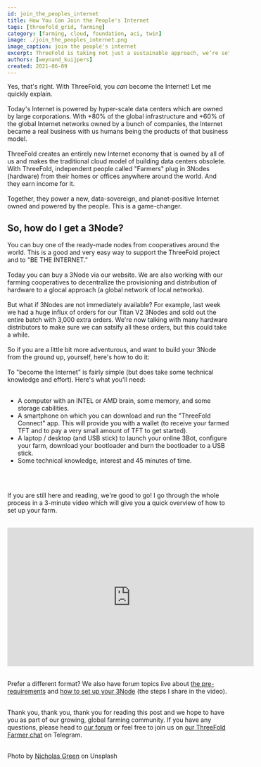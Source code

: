 ```yaml
---
id: join_the_peoples_internet
title: How You Can Join the People's Internet
tags: [threefold_grid, farming]
category: [farming, cloud, foundation, aci, twin]
image: ./join_the_peoples_internet.png
image_caption: join the people's internet
excerpt: ThreeFold is taking not just a sustainable approach, we’re setting the plan for a planet positive Internet.
authors: [weynand_kuijpers]
created: 2021-06-09
---
```


Yes, that's right. With ThreeFold, you *can* become the Internet! Let me quickly explain. 
<br/>
<br/>
Today's Internet is powered by hyper-scale data centers which are owned by large corporations. With +80% of the global infrastructure and +60% of the global Internet networks owned by a bunch of companies, the Internet became a real business with us humans being the products of that business model.
<br/>
<br/>
ThreeFold creates an entirely new Internet economy that is owned by all of us and makes the traditional cloud model of building data centers obsolete. With ThreeFold, independent people called "Farmers" plug in 3Nodes (hardware) from their homes or offices anywhere around the world. And they earn income for it. 
<br/>
<br/>
Together, they power a new, data-sovereign, and planet-positive Internet owned and powered by the people. This is a game-changer.

## So, how do I get a 3Node?

You can buy one of the ready-made nodes from cooperatives around the world. This is a good and very easy way to support the ThreeFold project and to "BE THE INTERNET."
<br/>
<br/>
Today you can buy a 3Node via our website. We are also working with our farming cooperatives to decentralize the provisioning and distribution of hardware to a glocal approach (a global network of local networks). 
<br/>
<br/>
But what if 3Nodes are not immediately available? For example, last week we had a huge influx of orders for our Titan V2 3Nodes and sold out the entire batch with 3,000 extra orders. We're now talking with many hardware distributors to make sure we can satsify all these orders, but this could take a while.
<br/>
<br/>
So if you are a little bit more adventurous, and want to build your 3Node from the ground up, yourself, here's how to do it:
<br/>
<br/>
To "become the Internet" is fairly simple (but does take some technical knowledge and effort). Here's what you'll need:
<br/>
<br/>

- A computer with an INTEL or AMD brain, some memory, and some storage cabilities.
- A smartphone on which you can download and run the "ThreeFold Connect" app. This will provide you with a wallet (to receive your farmed TFT and to pay a very small amount of TFT to get started).
- A laptop / desktop (and USB stick) to launch your online 3Bot, configure your farm, download your bootloader and burn the bootloader to a USB stick.
- Some technical knowledge, interest and 45 minutes of time.
<br/>
<br/>

If you are still here and reading, we're good to go! I go through the whole process in a 3-minute video which will give you a quick overview of how to set up your farm.
<br/>
<br/>

<iframe width="560" height="315" src="https://www.youtube.com/embed/uxIZcsEsOUE" title="YouTube video player" frameborder="0" allow="accelerometer; autoplay; clipboard-write; encrypted-media; gyroscope; picture-in-picture" allowfullscreen></iframe>
<br/>
<br/>

Prefer a different format? We also have forum topics live about [the pre-requirements](forum.threefold.io/t/requirements-to-set-up-your-own-3node/831) and [how to set up your 3Node](forum.threefold.io/t/how-to-set-up-your-own-3node/833) (the steps I share in the video).
<br/>
<br/>

Thank you, thank you, thank you for reading this post and we hope to have you as part of our growing, global farming community. If you have any questions, please head to [our forum](forum.threefold.io/c/farming/diy-farming/) or feel free to join us on [our ThreeFold Farmer chat](t.me/threefoldfarmers) on Telegram.
<br/>
<br/>

Photo by [Nicholas Green](unsplash.com/@nickxshotz?utm_source=unsplash&utm_medium=referral&utm_content=creditCopyText) on Unsplash
